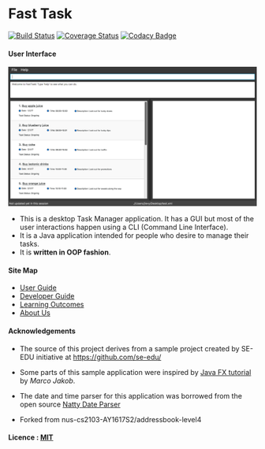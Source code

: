 # Fast Task

[![Build Status](https://travis-ci.org/CS2103JAN2017-F11-B2/main.svg?branch=master)](https://travis-ci.org/CS2103JAN2017-F11-B2/main)
[![Coverage Status](https://coveralls.io/repos/github/CS2103JAN2017-F11-B2/main/badge.svg?branch=master)](https://coveralls.io/github/CS2103JAN2017-F11-B2/main?branch=master)
[![Codacy Badge](https://api.codacy.com/project/badge/Grade/fc0b7775cf7f4fdeaf08776f3d8e364a)](https://github.com/CS2103JAN2017-F11-B2/main/?utm_source=github.com&amp;utm_medium=referral&amp;utm_content=se-edu/fasttask&amp;utm_campaign=Badge_Grade)

#### User Interface
<img src="docs/images/UIFinal.png" width="600"><br>

* This is a desktop Task Manager application. It has a GUI but most of the user interactions happen using
  a CLI (Command Line Interface).
* It is a Java  application intended for people who desire to manage their tasks.
* It is **written in OOP fashion**.

#### Site Map
* [User Guide](docs/UserGuide.md)
* [Developer Guide](docs/DeveloperGuide.md)
* [Learning Outcomes](docs/LearningOutcomes.md)
* [About Us](docs/AboutUs.md)

#### Acknowledgements

* The source of this project derives from a sample project created by SE-EDU initiative at https://github.com/se-edu/

* Some parts of this sample application were inspired by
  [Java FX tutorial](http://code.makery.ch/library/javafx-8-tutorial/) by *Marco Jakob*.

* The date and time parser for this application was borrowed from the open source [Natty Date Parser](http://natty.joestelmach.com/)

* Forked from nus-cs2103-AY1617S2/addressbook-level4

#### Licence : [MIT](LICENSE)
